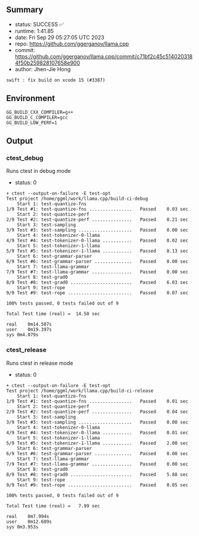 ## Summary

- status:  SUCCESS ✅
- runtime: 1:41.85
- date:    Fri Sep 29 05:27:05 UTC 2023
- repo:    https://github.com/ggerganov/llama.cpp
- commit:  https://github.com/ggerganov/llama.cpp/commit/c71bf2c45c5140203184f50b259828107658e900
- author:  Jhen-Jie Hong
```
swift : fix build on xcode 15 (#3387)
```

## Environment

```
GG_BUILD_CXX_COMPILER=g++
GG_BUILD_C_COMPILER=gcc
GG_BUILD_LOW_PERF=1
```

## Output

### ctest_debug

Runs ctest in debug mode
- status: 0
```
+ ctest --output-on-failure -E test-opt
Test project /home/ggml/work/llama.cpp/build-ci-debug
    Start 1: test-quantize-fns
1/9 Test #1: test-quantize-fns ................   Passed    0.03 sec
    Start 2: test-quantize-perf
2/9 Test #2: test-quantize-perf ...............   Passed    0.21 sec
    Start 3: test-sampling
3/9 Test #3: test-sampling ....................   Passed    0.00 sec
    Start 4: test-tokenizer-0-llama
4/9 Test #4: test-tokenizer-0-llama ...........   Passed    0.02 sec
    Start 5: test-tokenizer-1-llama
5/9 Test #5: test-tokenizer-1-llama ...........   Passed    8.13 sec
    Start 6: test-grammar-parser
6/9 Test #6: test-grammar-parser ..............   Passed    0.00 sec
    Start 7: test-llama-grammar
7/9 Test #7: test-llama-grammar ...............   Passed    0.00 sec
    Start 8: test-grad0
8/9 Test #8: test-grad0 .......................   Passed    6.03 sec
    Start 9: test-rope
9/9 Test #9: test-rope ........................   Passed    0.07 sec

100% tests passed, 0 tests failed out of 9

Total Test time (real) =  14.50 sec

real	0m14.507s
user	0m19.397s
sys	0m4.079s
```

### ctest_release

Runs ctest in release mode
- status: 0
```
+ ctest --output-on-failure -E test-opt
Test project /home/ggml/work/llama.cpp/build-ci-release
    Start 1: test-quantize-fns
1/9 Test #1: test-quantize-fns ................   Passed    0.01 sec
    Start 2: test-quantize-perf
2/9 Test #2: test-quantize-perf ...............   Passed    0.04 sec
    Start 3: test-sampling
3/9 Test #3: test-sampling ....................   Passed    0.00 sec
    Start 4: test-tokenizer-0-llama
4/9 Test #4: test-tokenizer-0-llama ...........   Passed    0.01 sec
    Start 5: test-tokenizer-1-llama
5/9 Test #5: test-tokenizer-1-llama ...........   Passed    2.00 sec
    Start 6: test-grammar-parser
6/9 Test #6: test-grammar-parser ..............   Passed    0.00 sec
    Start 7: test-llama-grammar
7/9 Test #7: test-llama-grammar ...............   Passed    0.00 sec
    Start 8: test-grad0
8/9 Test #8: test-grad0 .......................   Passed    5.88 sec
    Start 9: test-rope
9/9 Test #9: test-rope ........................   Passed    0.05 sec

100% tests passed, 0 tests failed out of 9

Total Test time (real) =   7.99 sec

real	0m7.994s
user	0m12.609s
sys	0m3.953s
```
